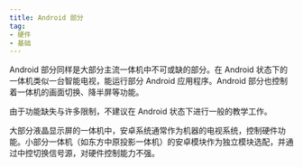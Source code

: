 ```yaml
---
title: Android 部分
tag:
- 硬件
- 基础
---
```


Android 部分同样是大部分主流一体机中不可或缺的部分。在 Android 状态下的一体机类似一台智能电视，能运行部分 Android 应用程序。Android 部分也控制着一体机的画面切换、降半屏等功能。

由于功能缺失与许多限制，不建议在 Android 状态下进行一般的教学工作。

大部分液晶显示屏的一体机中，安卓系统通常作为机器的电视系统，控制硬件功能。小部分一体机（如东方中原投影一体机）的安卓模块作为独立模块选配，并通过中控切换信号源，对硬件控制能力不强。
